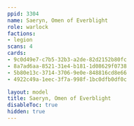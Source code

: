 ```yaml
---
ppid: 3304
name: Saeryn, Omen of Everblight
role: warlock
factions:
- legion
scans: 4
cards:
- 9c0d49e7-c7b5-32b3-a2de-82d2152b80fc
- 8a7ad6aa-8521-31e4-b181-1d08629f0738
- 5b80e13c-3714-3706-9e0e-848816cd8e66
- 4922c49a-1eec-3f7a-998f-1bc0dfb0df0c

layout: model
title: Saeryn, Omen of Everblight
disableToc: true
hidden: true
---
```

